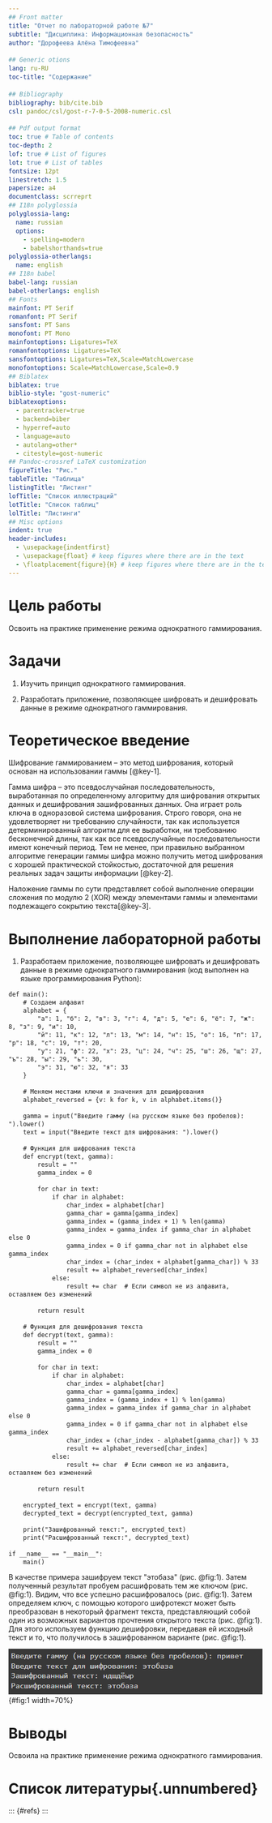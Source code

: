 ```yaml
---
## Front matter
title: "Отчет по лабораторной работе №7"
subtitle: "Дисциплина: Информационная безопасность"
author: "Дорофеева Алёна Тимофеевна"

## Generic otions
lang: ru-RU
toc-title: "Содержание"

## Bibliography
bibliography: bib/cite.bib
csl: pandoc/csl/gost-r-7-0-5-2008-numeric.csl

## Pdf output format
toc: true # Table of contents
toc-depth: 2
lof: true # List of figures
lot: true # List of tables
fontsize: 12pt
linestretch: 1.5
papersize: a4
documentclass: scrreprt
## I18n polyglossia
polyglossia-lang:
  name: russian
  options:
	- spelling=modern
	- babelshorthands=true
polyglossia-otherlangs:
  name: english
## I18n babel
babel-lang: russian
babel-otherlangs: english
## Fonts
mainfont: PT Serif
romanfont: PT Serif
sansfont: PT Sans
monofont: PT Mono
mainfontoptions: Ligatures=TeX
romanfontoptions: Ligatures=TeX
sansfontoptions: Ligatures=TeX,Scale=MatchLowercase
monofontoptions: Scale=MatchLowercase,Scale=0.9
## Biblatex
biblatex: true
biblio-style: "gost-numeric"
biblatexoptions:
  - parentracker=true
  - backend=biber
  - hyperref=auto
  - language=auto
  - autolang=other*
  - citestyle=gost-numeric
## Pandoc-crossref LaTeX customization
figureTitle: "Рис."
tableTitle: "Таблица"
listingTitle: "Листинг"
lofTitle: "Список иллюстраций"
lotTitle: "Список таблиц"
lolTitle: "Листинги"
## Misc options
indent: true
header-includes:
  - \usepackage{indentfirst}
  - \usepackage{float} # keep figures where there are in the text
  - \floatplacement{figure}{H} # keep figures where there are in the text
---
```


# Цель работы

Освоить на практике применение режима однократного гаммирования.

# Задачи

1. Изучить принцип однократного гаммирования.

2. Разработать приложение, позволяющее шифровать и дешифровать данные в режиме однократного гаммирования.

# Теоретическое введение

Шифрование гаммированием – это метод шифрования, который основан на использовании гаммы [@key-1].

Гамма шифра – это псевдослучайная последовательность, выработанная по определенному алгоритму для шифрования открытых данных и дешифрования зашифрованных данных. Она играет роль ключа в одноразовой система шифрования. Строго говоря, она не удовлетворяет ни требованию случайности, так как используется детерминированный алгоритм для ее выработки, ни требованию бесконечной длины, так как все псевдослучайные последовательности имеют конечный период. Тем не менее, при правильно выбранном алгоритме генерации гаммы шифра можно получить метод шифрования с хорошей практической стойкостью, достаточной для решения реальных задач защиты информации [@key-2].

Наложение гаммы по сути представляет собой выполнение операции
сложения по модулю 2 (XOR) между элементами
гаммы и элементами подлежащего сокрытию текста[@key-3].

# Выполнение лабораторной работы

1. Разработаем приложение, позволяющее шифровать и дешифровать данные в режиме однократного гаммирования (код выполнен на языке программирования Python): 

```
def main():
    # Создаем алфавит
    alphabet = {
        "а": 1, "б": 2, "в": 3, "г": 4, "д": 5, "е": 6, "ё": 7, "ж": 8, "з": 9, "и": 10,
        "й": 11, "к": 12, "л": 13, "м": 14, "н": 15, "о": 16, "п": 17, "р": 18, "с": 19, "т": 20,
        "у": 21, "ф": 22, "х": 23, "ц": 24, "ч": 25, "ш": 26, "щ": 27, "ъ": 28, "ы": 29, "ь": 30,
        "э": 31, "ю": 32, "я": 33
    }

    # Меняем местами ключи и значения для дешифрования
    alphabet_reversed = {v: k for k, v in alphabet.items()}

    gamma = input("Введите гамму (на русском языке без пробелов): ").lower()
    text = input("Введите текст для шифрования: ").lower()

    # Функция для шифрования текста
    def encrypt(text, gamma):
        result = ""
        gamma_index = 0

        for char in text:
            if char in alphabet:
                char_index = alphabet[char]
                gamma_char = gamma[gamma_index]
                gamma_index = (gamma_index + 1) % len(gamma)
                gamma_index = gamma_index if gamma_char in alphabet else 0
                gamma_index = 0 if gamma_char not in alphabet else gamma_index
                char_index = (char_index + alphabet[gamma_char]) % 33
                result += alphabet_reversed[char_index]
            else:
                result += char  # Если символ не из алфавита, оставляем без изменений

        return result

    # Функция для дешифрования текста
    def decrypt(text, gamma):
        result = ""
        gamma_index = 0

        for char in text:
            if char in alphabet:
                char_index = alphabet[char]
                gamma_char = gamma[gamma_index]
                gamma_index = (gamma_index + 1) % len(gamma)
                gamma_index = gamma_index if gamma_char in alphabet else 0
                gamma_index = 0 if gamma_char not in alphabet else gamma_index
                char_index = (char_index - alphabet[gamma_char]) % 33
                result += alphabet_reversed[char_index]
            else:
                result += char  # Если символ не из алфавита, оставляем без изменений

        return result

    encrypted_text = encrypt(text, gamma)
    decrypted_text = decrypt(encrypted_text, gamma)

    print("Зашифрованный текст:", encrypted_text)
    print("Расшифрованный текст:", decrypted_text)

if __name__ == "__main__":
    main()

```
В качестве примера зашифруем текст "этобаза" (рис. @fig:1). 
Затем полученный результат пробуем расшифровать тем же ключом (рис. @fig:1). Видим, что все успешно расшифровалось (рис. @fig:1). Затем определяем ключ, с помощью которого шифротекст может быть преобразован в некоторый фрагмент текста, представляющий собой один из возможных вариантов прочтения открытого текста (рис. @fig:1). Для этого используем функцию дешифровки, передавая ей исходный текст и то, что получилось в зашифрованном варианте (рис. @fig:1). 

![Название рисунка](./image/1.png){#fig:1 width=70%}

# Выводы

Освоила на практике применение режима однократного гаммирования.

# Список литературы{.unnumbered}

::: {#refs}
:::
